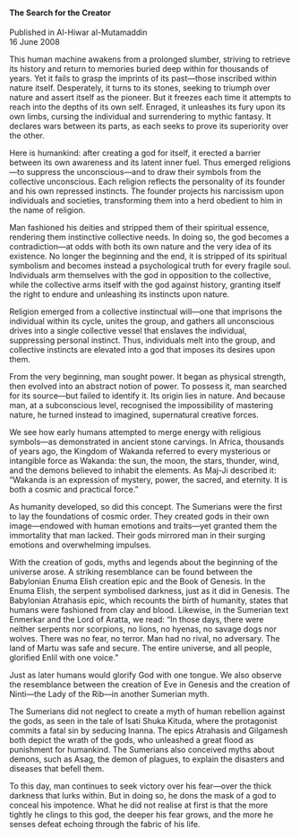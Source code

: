 <h4>The Search for the Creator</h4>

Published in Al-Hiwar al-Mutamaddin
<br>
16 June 2008

This human machine awakens from a prolonged slumber, striving to retrieve its history and return to memories buried deep within for thousands of years. Yet it fails to grasp the imprints of its past—those inscribed within nature itself. Desperately, it turns to its stones, seeking to triumph over nature and assert itself as the pioneer. But it freezes each time it attempts to reach into the depths of its own self. Enraged, it unleashes its fury upon its own limbs, cursing the individual and surrendering to mythic fantasy. It declares wars between its parts, as each seeks to prove its superiority over the other.

Here is humankind: after creating a god for itself, it erected a barrier between its own awareness and its latent inner fuel. Thus emerged religions—to suppress the unconscious—and to draw their symbols from the collective unconscious. Each religion reflects the personality of its founder and his own repressed instincts. The founder projects his narcissism upon individuals and societies, transforming them into a herd obedient to him in the name of religion.

Man fashioned his deities and stripped them of their spiritual essence, rendering them instinctive collective needs. In doing so, the god becomes a contradiction—at odds with both its own nature and the very idea of its existence. No longer the beginning and the end, it is stripped of its spiritual symbolism and becomes instead a psychological truth for every fragile soul. Individuals arm themselves with the god in opposition to the collective, while the collective arms itself with the god against history, granting itself the right to endure and unleashing its instincts upon nature.

Religion emerged from a collective instinctual will—one that imprisons the individual within its cycle, unites the group, and gathers all unconscious drives into a single collective vessel that enslaves the individual, suppressing personal instinct. Thus, individuals melt into the group, and collective instincts are elevated into a god that imposes its desires upon them.

From the very beginning, man sought power. It began as physical strength, then evolved into an abstract notion of power. To possess it, man searched for its source—but failed to identify it. Its origin lies in nature. And because man, at a subconscious level, recognised the impossibility of mastering nature, he turned instead to imagined, supernatural creative forces.

We see how early humans attempted to merge energy with religious symbols—as demonstrated in ancient stone carvings. In Africa, thousands of years ago, the Kingdom of Wakanda referred to every mysterious or intangible force as Wakanda: the sun, the moon, the stars, thunder, wind, and the demons believed to inhabit the elements. As Maj-Ji described it: “Wakanda is an expression of mystery, power, the sacred, and eternity. It is both a cosmic and practical force.”

As humanity developed, so did this concept. The Sumerians were the first to lay the foundations of cosmic order. They created gods in their own image—endowed with human emotions and traits—yet granted them the immortality that man lacked. Their gods mirrored man in their surging emotions and overwhelming impulses.

With the creation of gods, myths and legends about the beginning of the universe arose. A striking resemblance can be found between the Babylonian Enuma Elish creation epic and the Book of Genesis. In the Enuma Elish, the serpent symbolised darkness, just as it did in Genesis. The Babylonian Atrahasis epic, which recounts the birth of humanity, states that humans were fashioned from clay and blood. Likewise, in the Sumerian text Enmerkar and the Lord of Aratta, we read: “In those days, there were neither serpents nor scorpions, no lions, no hyenas, no savage dogs nor wolves. There was no fear, no terror. Man had no rival, no adversary. The land of Martu was safe and secure. The entire universe, and all people, glorified Enlil with one voice.”

Just as later humans would glorify God with one tongue. We also observe the resemblance between the creation of Eve in Genesis and the creation of Ninti—the Lady of the Rib—in another Sumerian myth.

The Sumerians did not neglect to create a myth of human rebellion against the gods, as seen in the tale of Isati Shuka Kituda, where the protagonist commits a fatal sin by seducing Inanna. The epics Atrahasis and Gilgamesh both depict the wrath of the gods, who unleashed a great flood as punishment for humankind. The Sumerians also conceived myths about demons, such as Asag, the demon of plagues, to explain the disasters and diseases that befell them.

To this day, man continues to seek victory over his fear—over the thick darkness that lurks within. But in doing so, he dons the mask of a god to conceal his impotence. What he did not realise at first is that the more tightly he clings to this god, the deeper his fear grows, and the more he senses defeat echoing through the fabric of his life.